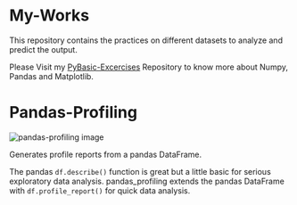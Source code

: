 # My-Works
This repository contains the practices on different datasets to analyze and predict the output. 

Please Visit my [PyBasic-Excercises](https://github.com/krishn-kant-raj/PyBasic-Excercises) Repository to know more about Numpy, Pandas and Matplotlib.

# Pandas-Profiling
<img title="Pandas-profiling" alt="pandas-profiling image" src="https://camo.githubusercontent.com/8a45c0936d6113b12b7b32942f448270eda8f714665ba8629f36c291f0ccd5fd/68747470733a2f2f70616e6461732d70726f66696c696e672e6769746875622e696f2f70616e6461732d70726f66696c696e672f646f63732f6173736574732f6c6f676f5f6865616465722e706e67">

Generates profile reports from a pandas DataFrame.

The pandas `df.describe()` function is great but a little basic for serious exploratory data analysis. pandas_profiling extends the pandas DataFrame with `df.profile_report()` for quick data analysis.
